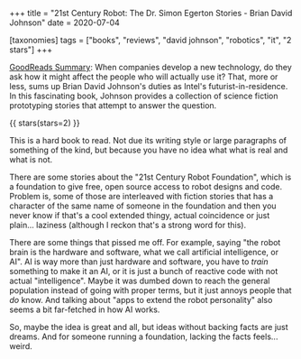 +++
title = "21st Century Robot: The Dr. Simon Egerton Stories - Brian David Johnson"
date = 2020-07-04

[taxonomies]
tags = ["books", "reviews", "david johnson", "robotics", "it", "2 stars"]
+++

[GoodReads Summary](https://www.goodreads.com/book/show/16087659-21st-century-robot):
When companies develop a new technology, do they ask how it might affect the
people who will actually use it? That, more or less, sums up Brian David
Johnson's duties as Intel's futurist-in-residence. In this fascinating book,
Johnson provides a collection of science fiction prototyping stories that
attempt to answer the question.

<!-- more -->

{{ stars(stars=2) }}

This is a hard book to read. Not due its writing style or large paragraphs of
something of the kind, but because you have no idea what what is real and what
is not.

There are some stories about the "21st Century Robot Foundation", which is a
foundation to give free, open source access to robot designs and code. Problem
is, some of those are interleaved with fiction stories that has a character of
the same name of someone in the foundation and then you never know if that's a
cool extended thingy, actual coincidence or just plain... laziness (although I
reckon that's a strong word for this).

There are some things that pissed me off. For example, saying "the robot brain
is the hardware and software, what we call artificial intelligence, or AI". AI
is way more than just hardware and software, you have to _train_ something to
make it an AI, or it is just a bunch of reactive code with not actual
"intelligence". Maybe it was dumbed down to reach the general population
instead of going with proper terms, but it just annoys people that _do_ know.
And talking about "apps to extend the robot personality" also seems a bit
far-fetched in how AI works.

So, maybe the idea is great and all, but ideas without backing facts are just
dreams. And for someone running a foundation, lacking the facts feels...
weird.
